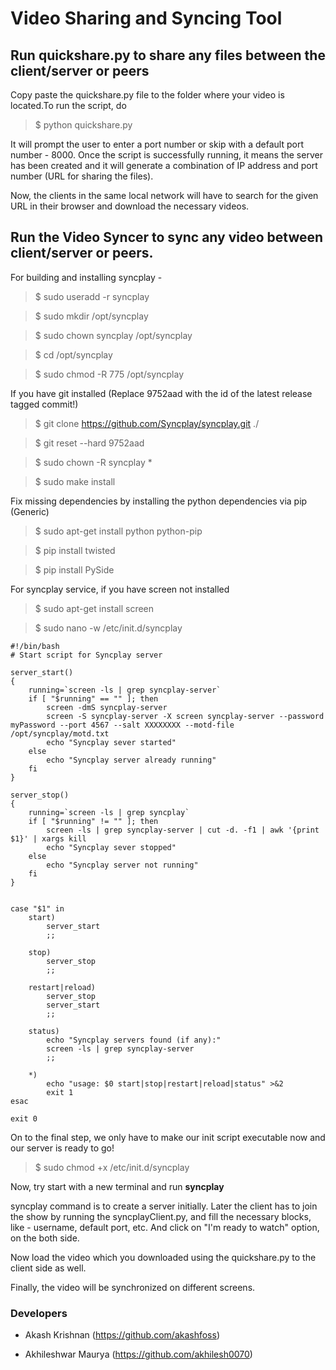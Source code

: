 # Video Sharing and Syncing Tool

## Run quickshare.py to share any files between the client/server or peers

Copy paste the quickshare.py file to the folder where your video is located.To run the script, do

> $ python quickshare.py 

It will prompt the user to enter a port number or skip with a default port number - 8000. Once the script is successfully running, it means the server has been created and it will generate a combination of IP address and port number (URL for sharing the files).

Now, the clients in the same local network will have to search for the given URL in their browser and download the necessary videos.

## Run the Video Syncer to sync any video between client/server or peers.

For building and installing syncplay - 

> $ sudo useradd -r syncplay

> $ sudo mkdir /opt/syncplay

> $ sudo chown syncplay /opt/syncplay

> $ cd /opt/syncplay

> $ sudo chmod -R 775 /opt/syncplay


If you have git installed (Replace 9752aad with the id of the latest release tagged commit!)

> $ git clone https://github.com/Syncplay/syncplay.git ./

> $ git reset --hard 9752aad

> $ sudo chown -R syncplay *

> $ sudo make install

Fix missing dependencies by installing the python dependencies via pip (Generic)

> $ sudo apt-get install python python-pip

> $ pip install twisted

> $ pip install PySide

For syncplay service, if you have screen not installed

> $ sudo apt-get install screen

> $ sudo nano -w /etc/init.d/syncplay

```
#!/bin/bash
# Start script for Syncplay server

server_start()
{
    running=`screen -ls | grep syncplay-server`
    if [ "$running" == "" ]; then
        screen -dmS syncplay-server
        screen -S syncplay-server -X screen syncplay-server --password myPassword --port 4567 --salt XXXXXXXX --motd-file /opt/syncplay/motd.txt
        echo "Syncplay sever started"
    else
        echo "Syncplay server already running"
    fi
}

server_stop()
{
    running=`screen -ls | grep syncplay`
    if [ "$running" != "" ]; then
        screen -ls | grep syncplay-server | cut -d. -f1 | awk '{print $1}' | xargs kill
        echo "Syncplay sever stopped"
    else
        echo "Syncplay server not running"
    fi
}


case "$1" in
    start)
        server_start
        ;;

    stop)
        server_stop
        ;;

    restart|reload)
        server_stop
        server_start
        ;;

    status)
        echo "Syncplay servers found (if any):"
        screen -ls | grep syncplay-server
        ;;

    *)
        echo "usage: $0 start|stop|restart|reload|status" >&2
        exit 1
esac

exit 0
```
On to the final step, we only have to make our init script executable now and our server is ready to go! 

> $ sudo chmod +x /etc/init.d/syncplay

Now, try start with a new terminal and run **syncplay**

syncplay command is to create a server initially. Later the client has to join the show by running the syncplayClient.py, and fill the necessary blocks, like - username, default port, etc. And click on "I'm ready to watch" option, on the both side.

Now load the video which you downloaded using the quickshare.py to the client side as well. 

Finally, the video will be synchronized on different screens.

### Developers

* Akash Krishnan (https://github.com/akashfoss)

* Akhileshwar Maurya (https://github.com/akhilesh0070)
